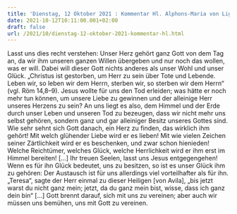 ```yaml
---
title: 'Dienstag, 12 Oktober 2021 : Kommentar Hl. Alphons-Maria von Liguori'
date: 2021-10-12T10:11:00.001+02:00
draft: false
url: /2021/10/dienstag-12-oktober-2021-kommentar-hl.html
---
```


Lasst uns dies recht verstehen: Unser Herz gehört ganz Gott von dem Tag an, da wir ihm unseren ganzen Willen übergeben und nur noch das wollen, was er will. Dabei will dieser Gott nichts anderes als unser Wohl und unser Glück. „Christus ist gestorben, um Herr zu sein über Tote und Lebende. Leben wir, so leben wir dem Herrn, sterben wir, so sterben wir dem Herrn“ (vgl. Röm 14,8–9). Jesus wollte für uns den Tod erleiden; was hätte er noch mehr tun können, um unsere Liebe zu gewinnen und der alleinige Herr unseres Herzens zu sein? An uns liegt es also, dem Himmel und der Erde durch unser Leben und unseren Tod zu bezeugen, dass wir nicht mehr uns selbst gehören, sondern ganz und gar alleiniger Besitz unseres Gottes sind. Wie sehr sehnt sich Gott danach, ein Herz zu finden, das wirklich ihm gehört! Mit welch glühender Liebe wird er es lieben! Mit wie vielen Zeichen seiner Zärtlichkeit wird er es beschenken, und zwar schon hienieden! Welche Reichtümer, welches Glück, welche Herrlichkeit wird er ihm erst im Himmel bereiten! \[…\] Ihr treuen Seelen, lasst uns Jesus entgegengehen! Wenn es für ihn Glück bedeutet, uns zu besitzen, so ist es unser Glück ihm zu gehören: Der Austausch ist für uns allerdings viel vorteilhafter als für ihn. „Teresa“, sagte der Herr einmal zu dieser Heiligen \[von Avila\], „bis jetzt warst du nicht ganz mein; jetzt, da du ganz mein bist, wisse, dass ich ganz dein bin“ \[…\] Gott brennt darauf, sich mit uns zu vereinen; aber auch wir müssen uns bemühen, uns mit Gott zu vereinen.